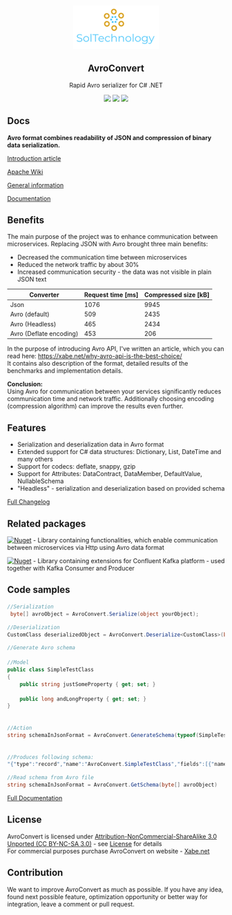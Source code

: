 
<p align="center">
    <img alt="SolTechnology-logo" src="./docs/logo.png" width="200">
</p>

<h2 align="center">
  AvroConvert
</h2>

<p align="center">
 <a> Rapid Avro serializer for C# .NET </a>
</p>

<p align="center">
  <a href="https://www.nuget.org/packages/AvroConvert"><img src="https://img.shields.io/badge/Nuget-v2.6.0-blue?logo=nuget"></a>
  <a href="https://github.com/AdrianStrugala/AvroConvert"><img src="https://img.shields.io/badge/Downloads-10k-blue?logo=github"></a>
  <a href=""><img src="https://img.shields.io/appveyor/build/AdrianStrugala/AvroConvert"></a>
</p>


## Docs

**Avro format combines readability of JSON and compression of binary data serialization.**

[Introduction article](https://xabe.net/why-avro-api-is-the-best-choice/)

[Apache Wiki](https://cwiki.apache.org/confluence/display/AVRO/Index)

[General information](http://avro.apache.org/)

[Documentation](https://github.com/AdrianStrugala/AvroConvert/blob/master/docs/Documentation.md)

## Benefits

The main purpose of the project was to enhance communication between microservices. Replacing JSON with Avro brought three main benefits:
* Decreased the communication time between microservices
* Reduced the network traffic by about 30%
* Increased communication security - the data was not visible in plain JSON text

| Converter               | Request time [ms]     | Compressed size [kB] |
|-------------------------|-----------------------|----------------------|
| Json                    | 1076                  | 9945                 |
| Avro (default)          | 509                   | 2435                 |
| Avro (Headless)         | 465                   | 2434                 |
| Avro (Deflate encoding) | 453                   | 206                  |

In the purpose of introducing Avro API, I've written an article, which you can read here: https://xabe.net/why-avro-api-is-the-best-choice/
\
It contains also description of the format, detailed results of the benchmarks and implementation details.

**Conclusion:** <br>
Using Avro for communication between your services significantly reduces communication time and network traffic. Additionally choosing encoding (compression algorithm) can improve the results even further.

## Features

* Serialization and deserialization data in Avro format
* Extended support for C# data structures: Dictionary, List, DateTime and many others
* Support for codecs: deflate, snappy, gzip
* Support for Attributes: DataContract, DataMember, DefaultValue, NullableSchema
* "Headless" - serialization and deserialization based on provided schema

[Full Changelog](https://github.com/AdrianStrugala/AvroConvert/blob/master/docs/CHANGELOG.md)

## Related packages  

[![Nuget](https://img.shields.io/badge/Soltechnology.Avro.Http-v0.2.0-blue?logo=nuget)](https://www.nuget.org/packages/SolTechnology.Avro.Http/) - Library containing functionalities, which enable communication between microservices via Http using Avro data format

[![Nuget](https://img.shields.io/badge/Soltechnology.Avro.Kafka-v0.1.0-blue?logo=nuget)](https://www.nuget.org/packages/SolTechnology.Avro.Kafka/) - Library containing extensions for Confluent Kafka platform - used together with Kafka Consumer and Producer


## Code samples

```csharp
//Serialization
 byte[] avroObject = AvroConvert.Serialize(object yourObject);
```

```csharp
//Deserialization
CustomClass deserializedObject = AvroConvert.Deserialize<CustomClass>(byte[] avroObject);
```

```csharp
//Generate Avro schema

//Model
public class SimpleTestClass
{
	public string justSomeProperty { get; set; }

	public long andLongProperty { get; set; }
}


//Action
string schemaInJsonFormat = AvroConvert.GenerateSchema(typeof(SimpleTestClass));


//Produces following schema:
"{"type":"record","name":"AvroConvert.SimpleTestClass","fields":[{"name":"justSomeProperty","type":"string"},{"name":"andLongProperty","type":"long"}]}"
```

```csharp
//Read schema from Avro file
string schemaInJsonFormat = AvroConvert.GetSchema(byte[] avroObject)
```

[Full Documentation](https://github.com/AdrianStrugala/AvroConvert/blob/master/docs/Documentation.md)


## License  

AvroConvert is licensed under [Attribution-NonCommercial-ShareAlike 3.0 Unported (CC BY-NC-SA 3.0)](https://creativecommons.org/licenses/by-nc-sa/3.0/) - see [License](LICENSE.md) for details
\
For commercial purposes purchase AvroConvert on website - [Xabe.net](https://xabe.net/product/avroconvert/)


## Contribution

We want to improve AvroConvert as much as possible. If you have any idea, found next possible feature, optimization opportunity or better way for integration, leave a comment or pull request. 


